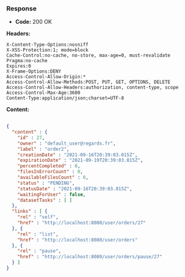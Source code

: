 ### Response

* **Code:** 200 OK

**Headers:**

`X-Content-Type-Options:nosniff`  
`X-XSS-Protection:1; mode=block`  
`Cache-Control:no-cache, no-store, max-age=0, must-revalidate`  
`Pragma:no-cache`  
`Expires:0`  
`X-Frame-Options:DENY`  
`Access-Control-Allow-Origin:*`  
`Access-Control-Allow-Methods:POST, PUT, GET, OPTIONS, DELETE`  
`Access-Control-Allow-Headers:authorization, content-type, scope`  
`Access-Control-Max-Age:3600`  
`Content-Type:application/json;charset=UTF-8`  

**Content:**

```json
    
{
  "content" : {
    "id" : 27,
    "owner" : "default_user@regards.fr",
    "label" : "order2",
    "creationDate" : "2021-09-16T20:39:03.015Z",
    "expirationDate" : "2021-09-19T20:39:03.015Z",
    "percentCompleted" : 0,
    "filesInErrorCount" : 0,
    "availableFilesCount" : 0,
    "status" : "PENDING",
    "statusDate" : "2021-09-16T20:39:03.015Z",
    "waitingForUser" : false,
    "datasetTasks" : [ ]
  },
  "links" : [ {
    "rel" : "self",
    "href" : "http://localhost:8080/user/orders/27"
  }, {
    "rel" : "list",
    "href" : "http://localhost:8080/user/orders"
  }, {
    "rel" : "pause",
    "href" : "http://localhost:8080/user/orders/pause/27"
  } ]
}
```
